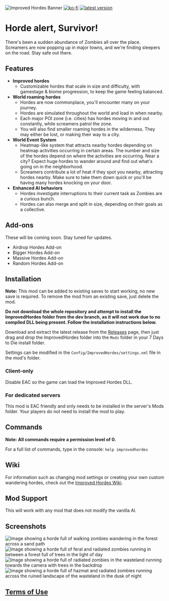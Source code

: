 ![Improved Hordes Banner](https://i.imgur.com/Fokjo0o.png)
[![ko-fi](https://ko-fi.com/img/githubbutton_sm.svg)](https://ko-fi.com/R6R3N9KGV) [![latest version](https://img.shields.io/github/v/release/FilUnderscore/ImprovedHordes?include_prereleases)](https://github.com/FilUnderscore/ImprovedHordes/releases)
# Horde alert, Survivor!
There's been a sudden abundance of Zombies all over the place. Screamers are now popping up in major towns, and we're finding sleepers on the road. Stay safe out there.

## Features
* **Improved hordes**
  * Customizable hordes that scale in size and difficulty, with gamestage & biome progression, to keep the game feeling balanced.
* **World roaming hordes**
  * Hordes are now commonplace, you'll encounter many on your journey.
  * Hordes are simulated throughout the world and load in when nearby. 
  * Each major POI zone (i.e. cities) has hordes moving in and out constantly, while screamers patrol the zone.
  * You will also find smaller roaming hordes in the wilderness. They may either be lost, or making their way to a city.
* **World Event System**
  * Heatmap-like system that attracts nearby hordes depending on heatmap activities occurring in certain areas. The number and size of the hordes depend on where the activities are occurring. Near a city? Expect huge hordes to wander around and find out what's going on in the neighborhood.
  * Screamers contribute a lot of heat if they spot you nearby, attracting hordes nearby. Make sure to take them down quick or you'll be having many hordes knocking on your door.
* **Enhanced AI behaviors**
  * Hordes investigate interruptions to their current task as Zombies are a curious bunch.
  * Hordes can also merge and split in size, depending on their goals as a collective.

## Add-ons
These will be coming soon. Stay tuned for updates.

* Airdrop Hordes Add-on
* Bigger Hordes Add-on
* Massive Hordes Add-on
* Random Hordes Add-on

## Installation
**Note:** This mod can be added to existing saves to start working, no new save is required. To remove the mod from an existing save, just delete the mod.

**Do not download the whole repository and attempt to install the ImprovedHordes folder from the dev branch, as it will not work due to no compiled DLL being present. Follow the installation instructions below.**

Download and extract the latest release from the [Releases](https://github.com/FilUnderscore/ImprovedHordes/releases) page, then just drag and drop the ImprovedHordes folder into the `Mods` folder in your 7 Days to Die install folder. 

Settings can be modified in the `Config/ImprovedHordes/settings.xml` file in the mod's folder.

### Client-only
Disable EAC so the game can load the Improved Hordes DLL.

### For dedicated servers
This mod is EAC friendly and only needs to be installed in the server's Mods folder. Your players do not need to install the mod to play.

## Commands
**Note: All commands require a permission level of 0.**

For a full list of commands, type in the console: `help improvedhordes`

## Wiki
For information such as changing mod settings or creating your own custom wandering hordes, check out the [Improved Hordes Wiki](https://github.com/FilUnderscore/ImprovedHordes/wiki).

## Mod Support
This will work with any mod that does not modify the vanilla AI.

## Screenshots
![Image showing a horde full of walking zombies wandering in the forest across a sand path](https://i.imgur.com/Qggsojb.png)
![Image showing a horde full of feral and radiated zombies running in between a forest full of trees in the light of day](https://i.imgur.com/a4BjjWn.png)
![Image showing a horde full of radiated zombies in the wasteland running towards the camera with trees in the backdrop](https://i.imgur.com/Xe0Z5Gi.png)
![Image showing a horde full of hazmat and radiated zombies running across the ruined landscape of the wasteland in the dusk of night](https://i.imgur.com/wmzdxMK.png)

## [Terms of Use](https://github.com/FilUnderscore/ImprovedHordes/blob/dev/LICENSE)
